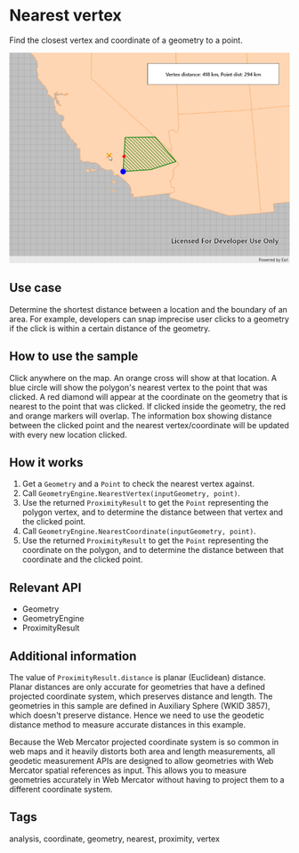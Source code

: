 # Nearest vertex

Find the closest vertex and coordinate of a geometry to a point.

![Image of nearest vertex](NearestVertex.jpg)

## Use case

Determine the shortest distance between a location and the boundary of an area. For example, developers can snap imprecise user clicks to a geometry if the click is within a certain distance of the geometry.

## How to use the sample

Click anywhere on the map. An orange cross will show at that location. A blue circle will show the polygon's nearest vertex to the point that was clicked. A red diamond will appear at the coordinate on the geometry that is nearest to the point that was clicked. If clicked inside the geometry, the red and orange markers will overlap. The information box showing distance between the clicked point and the nearest vertex/coordinate will be updated with every new location clicked.

## How it works

1. Get a `Geometry` and a `Point` to check the nearest vertex against.
2. Call `GeometryEngine.NearestVertex(inputGeometry, point)`.
3. Use the returned `ProximityResult` to get the `Point` representing the polygon vertex, and to determine the distance between that vertex and the clicked point.
4. Call `GeometryEngine.NearestCoordinate(inputGeometry, point)`.
5. Use the returned `ProximityResult` to get the `Point` representing the coordinate on the polygon, and to determine the distance between that coordinate and the clicked point.

## Relevant API

* Geometry
* GeometryEngine
* ProximityResult

## Additional information

The value of `ProximityResult.distance` is planar (Euclidean) distance. Planar distances are only accurate for geometries that have a defined projected coordinate system, which preserves distance and length. The geometries in this sample are defined in Auxiliary Sphere (WKID 3857), which doesn't preserve distance. Hence we need to use the geodetic distance method to measure accurate distances in this example.

Because the Web Mercator projected coordinate system is so common in web maps and it heavily distorts both area and length measurements, all geodetic measurement APIs are designed to allow geometries with Web Mercator spatial references as input. This allows you to measure geometries accurately in Web Mercator without having to project them to a different coordinate system.

## Tags

analysis, coordinate, geometry, nearest, proximity, vertex